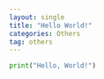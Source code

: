```yaml
---
layout: single
title: "Hello World!"
categories: Others
tag: others
---
```


```python
print("Hello, World!")
```